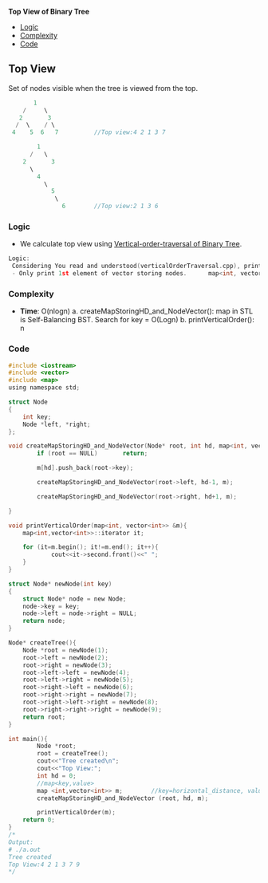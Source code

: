 **Top View of Binary Tree**
- [Logic](#l)
- [Complexity](#co)
- [Code](#c)

## Top View
Set of nodes visible when the tree is viewed from the top.
```c
       1
    /     \
   2       3
  /  \    / \
 4    5  6   7          //Top view:4 2 1 3 7

        1
      /   \
    2       3
      \
        4  
          \
            5
             \
               6        //Top view:2 1 3 6
```

<a name=l></a>
### Logic
- We calculate top view using [Vertical-order-traversal of Binary Tree]().
```c
Logic: 
 Considering You read and understood(verticalOrderTraversal.cpp), printing topView is very simple.
 - Only print 1st element of vector storing nodes.      map<int, vector<int>> &m
```

<a name=co></a>
### Complexity
- **Time**: O(nlogn)
a. createMapStoringHD_and_NodeVector(): map in STL is Self-Balancing BST. Search for key = O(Logn)
b. printVerticalOrder(): n
 
<a name=c></a>
### Code
```c
#include <iostream>
#include <vector>
#include <map>
using namespace std;

struct Node
{
    int key;
    Node *left, *right;
};

void createMapStoringHD_and_NodeVector(Node* root, int hd, map<int, vector<int>> &m){
        if (root == NULL)       return;

        m[hd].push_back(root->key);

        createMapStoringHD_and_NodeVector(root->left, hd-1, m);

        createMapStoringHD_and_NodeVector(root->right, hd+1, m);

}

void printVerticalOrder(map<int, vector<int>> &m){
    map<int,vector<int>>::iterator it;

    for (it=m.begin(); it!=m.end(); it++){
            cout<<it->second.front()<<" ";
    }
}

struct Node* newNode(int key)
{
    struct Node* node = new Node;
    node->key = key;
    node->left = node->right = NULL;
    return node;
}

Node* createTree(){
    Node *root = newNode(1);
    root->left = newNode(2);
    root->right = newNode(3);
    root->left->left = newNode(4);
    root->left->right = newNode(5);
    root->right->left = newNode(6);
    root->right->right = newNode(7);
    root->right->left->right = newNode(8);
    root->right->right->right = newNode(9);
    return root;
}

int main(){
        Node *root;
        root = createTree();
        cout<<"Tree created\n";
        cout<<"Top View:";
        int hd = 0;
        //map<key,value>
        map <int,vector<int>> m;        //key=horizontal_distance, value=vector storing all nodes having 'key' horizontal distance
        createMapStoringHD_and_NodeVector (root, hd, m);

        printVerticalOrder(m);
    return 0;
}
/*
Output:
# ./a.out 
Tree created
Top View:4 2 1 3 7 9
*/
```
